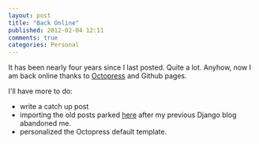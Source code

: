 ```yaml
---
layout: post
title: "Back Online"
published: 2012-02-04 12:11
comments: true
categories: Personal
---
```


It has been nearly four years since I last posted. Quite a lot.
Anyhow, now I am back online thanks to [Octopress](http://octopress.org/) and Github pages.

I'll have more to do:

* write a catch up post
* importing the old posts parked [here](http://ricettebimby.pupazzo.org) after my previous Django blog
abandoned me.
* personalized the Octopress default template.
